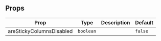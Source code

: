 <!-- This file is automatically generated, do not edit manually. -->

## Props

| Prop | Type | Description | Default |
| ---- | ---- | ----------- | ------- |
| areStickyColumnsDisabled | `boolean` |  | `false` |
